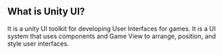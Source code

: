 ## What is Unity UI?

It is a unity UI toolkit for developing User Interfaces for games. It is a UI system that uses components and Game View to arrange, position, and style user interfaces.

